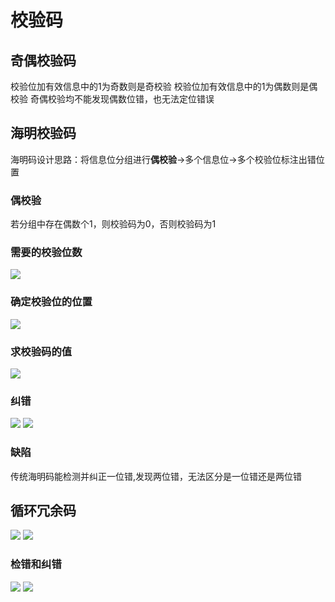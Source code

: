 # 校验码
## 奇偶校验码
校验位加有效信息中的1为奇数则是奇校验
校验位加有效信息中的1为偶数则是偶校验
奇偶校验均不能发现偶数位错，也无法定位错误

## 海明校验码
海明码设计思路：将信息位分组进行**偶校验**->多个信息位->多个校验位标注出错位置
### 偶校验
若分组中存在偶数个1，则校验码为0，否则校验码为1

### 需要的校验位数
![](https://gitee.com/guuest/images/raw/master/img/20210620170841.png)
### 确定校验位的位置
![](https://gitee.com/guuest/images/raw/master/img/20210620171109.png)

### 求校验码的值
![](https://gitee.com/guuest/images/raw/master/img/20210620171823.png)

### 纠错
![](https://gitee.com/guuest/images/raw/master/img/20210620172636.png)
![](https://gitee.com/guuest/images/raw/master/img/20210620190038.png)

### 缺陷
传统海明码能检测并纠正一位错,发现两位错，无法区分是一位错还是两位错

## 循环冗余码
![](https://gitee.com/guuest/images/raw/master/img/20210620190714.png)
![](https://gitee.com/guuest/images/raw/master/img/B74890B93D51C120AE56D08551DD4377.png)
### 检错和纠错
![](https://gitee.com/guuest/images/raw/master/img/20210620191757.png)
![](https://gitee.com/guuest/images/raw/master/img/20210620192005.png)

